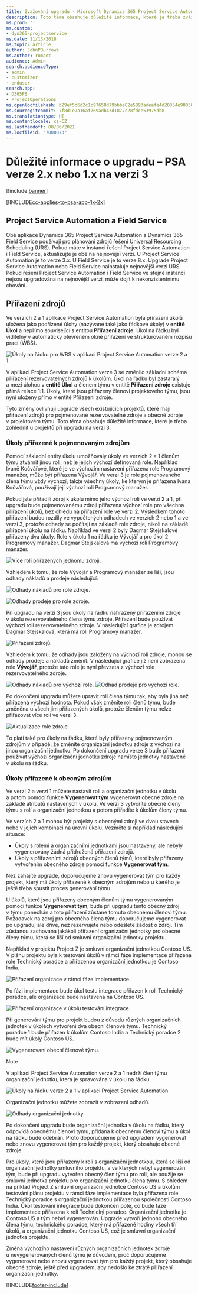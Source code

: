 ```yaml
---
title: Zvažování upgradu - Microsoft Dynamics 365 Project Service Automation verze 2.x nebo 1.x na verzi 3
description: Toto téma obsahuje důležité informace, které je třeba zvážit při upgradu aplikace Project Service Automation verze 2.x nebo 1.x na verzi 3.
ms.prod: ''
ms.custom:
- dyn365-projectservice
ms.date: 11/13/2018
ms.topic: article
author: JohnPBurrows
ms.author: rumant
audience: Admin
search.audienceType:
- admin
- customizer
- enduser
search.app:
- D365PS
- ProjectOperations
ms.openlocfilehash: b29ef5d6d2c1c97658d79bbbe82e5893adeafe4d20354e90058dde79b67cb716
ms.sourcegitcommit: 7f8d1e7a16af769adb43d1877c28fdce53975db8
ms.translationtype: HT
ms.contentlocale: cs-CZ
ms.lasthandoff: 08/06/2021
ms.locfileid: "7000073"
---
```

# <a name="upgrade-considerations---psa-version-2x-or-1x-to-version-3"></a>Důležité informace o upgradu – PSA verze 2.x nebo 1.x na verzi 3

[!include [banner](../includes/psa-now-project-operations.md)]

[!INCLUDE[cc-applies-to-psa-app-1x-2x](../includes/cc-applies-to-psa-app-1x-2x.md)]

## <a name="project-service-automation-and-field-service"></a>Project Service Automation a Field Service
Obě aplikace Dynamics 365 Project Service Automation a Dynamics 365 Field Service používají pro plánování zdrojů řešení Universal Resourcing Scheduling (URS). Pokud máte v instanci řešení Project Service Automation i Field Service, aktualizujte je obě na nejnovější verzi. U Project Service Automation je to verze 3.x. U Field Service je to verze 8.x. Upgrade Project Service Automation nebo Field Service nainstaluje nejnovější verzi URS. Pokud řešení Project Service Automation i Field Service ve stejné instanci nejsou upgradována na nejnovější verzi, může dojít k nekonzistentnímu chování.

## <a name="resource-assignments"></a>Přiřazení zdrojů
Ve verzích 2 a 1 aplikace Project Service Automation byla přiřazení úkolů uložena jako podřízené úlohy (nazývané také jako řádkové úkoly) v **entitě Úkol** a nepřímo související s entitou **Přiřazení zdroje**. Úkol na řádku byl viditelný v automaticky otevřeném okně přiřazení ve strukturovaném rozpisu prací (WBS).

![Úkoly na řádku pro WBS v aplikaci Project Service Automation verze 2 a 1.](media/upgrade-line-task-01.png)

V aplikaci Project Service Automation verze 3 se změnilo základní schéma přiřazení rezervovatelných zdrojů k úkolům. Úkol na řádku byl zastaralý a mezi úlohou v **entitě Úkol** a členem týmu v entitě **Přiřazení zdroje** existuje přímá relace 1:1. Úkoly, které jsou přiřazeny členovi projektového týmu, jsou nyní uloženy přímo v entitě Přiřazení zdroje.  

Tyto změny ovlivňují upgrade všech existujících projektů, které mají přiřazení zdrojů pro pojmenované rezervovatelné zdroje a obecné zdroje v projektovém týmu. Toto téma obsahuje důležité informace, které je třeba zohlednit u projektů při upgradu na verzi 3. 

### <a name="tasks-assigned-to-named-resources"></a>Úkoly přiřazené k pojmenovaným zdrojům
Pomocí základní entity úkolu umožňovaly úkoly ve verzích 2 a 1 členům týmu ztvárnit jinou roli, než je jejich výchozí definovaná role. Například Ivaně Kočvářové, které je ve výchozím nastavení přiřazena role Programový manažer, může být přiřazena Vývojář. Ve verzi 3 je role pojmenovaného člena týmu vždy výchozí, takže všechny úkoly, ke kterým je přiřazena Ivana Kočvářová, používají její výchozí roli Programový manažer.

Pokud jste přiřadili zdroj k úkolu mimo jeho výchozí roli ve verzi 2 a 1, při upgradu bude pojmenovanému zdroji přiřazena výchozí role pro všechna přiřazení úkolů, bez ohledu na přiřazení role ve verzi 2. Výsledkem tohoto přiřazení budou rozdíly ve vypočtených odhadech ve verzích 2 nebo 1 a ve verzi 3, protože odhady se počítají na základě role zdroje, nikoli na základě přiřazení úkolu na řádku. Například ve verzi 2 byly Dagmar Stejskalové přiřazeny dva úkoly. Role v úkolu 1 na řádku je Vývojář a pro úkol 2 Programový manažer. Dagmar Stejskalová má výchozí roli Programový manažer.

![Více rolí přiřazených jednomu zdroji.](media/upgrade-multiple-roles-02.png)

Vzhledem k tomu, že role Vývojář a Programový manažer se liší, jsou odhady nákladů a prodeje následující:

![Odhady nákladů pro role zdroje.](media/upggrade-cost-estimates-03.png)

![Odhady prodeje pro role zdroje.](media/upgrade-sales-estimates-04.png)

Při upgradu na verzi 3 jsou úkoly na řádku nahrazeny přiřazeními zdroje v úkolu rezervovatelného člena týmu zdroje. Přiřazení bude používat výchozí roli rezervovatelného zdroje. V následující grafice je zdrojem Dagmar Stejskalová, která má roli Programový manažer.

![Přiřazení zdrojů.](media/resource-assignment-v2-05.png)

Vzhledem k tomu, že odhady jsou založeny na výchozí roli zdroje, mohou se odhady prodeje a nákladů změnit. V následující grafice již není zobrazena role **Vývojář**, protože tato role je nyní převzata z výchozí role rezervovatelného zdroje.

![Odhady nákladů pro výchozí role.](media/resource-assignment-cost-estimate-06.png)
![Odhad prodeje pro výchozí role.](media/resource-assignment-sales-estimate-07.png)

Po dokončení upgradu můžete upravit roli člena týmu tak, aby byla jiná než přiřazená výchozí hodnota. Pokud však změníte roli členů týmu, bude změněna u všech jim přiřazených úkolů, protože členům týmu nelze přiřazovat více rolí ve verzi 3.

![Aktualizace role zdroje.](media/resource-role-assignment-08.png)

To platí také pro úkoly na řádku, které byly přiřazeny pojmenovaným zdrojům v případě, že změníte organizační jednotku zdroje z výchozí na jinou organizační jednotku. Po dokončení upgradu verze 3 bude přiřazení používat výchozí organizační jednotku zdroje namísto jednotky nastavené v úkolu na řádku.

### <a name="tasks-assigned-to-generic-resources"></a>Úkoly přiřazené k obecným zdrojům
Ve verzi 2 a verzi 1 můžete nastavit roli a organizační jednotku v úkolu a potom pomocí funkce **Vygenerovat tým** vygenerovat obecné zdroje na základě atributů nastavených v úkolu. Ve verzi 3 vytvoříte obecné členy týmu s rolí a organizační jednotkou a potom přiřadíte k úkolům členy týmu.

Ve verzích 2 a 1 mohou být projekty s obecnými zdroji ve dvou stavech nebo v jejich kombinaci na úrovni úkolu. Vezměte si například následující situace:

- Úkoly s rolemi a organizačními jednotkami jsou nastaveny, ale nebyly vygenerovány žádná přidružená přiřazení zdrojů.
- Úkoly s přiřazeními zdrojů obecných členů týmů, které byly přiřazeny vytvořením obecného zdroje pomocí funkce **Vygenerovat tým**.

Než zahájíte upgrade, doporučujeme znovu vygenerovat tým pro každý projekt, který má úkoly přiřazené k obecným zdrojům nebo u kterého je ještě třeba spustit proces generování týmu.

U úkolů, které jsou přiřazeny obecným členům týmu vygenerovaným pomocí funkce **Vygenerovat tým**, bude při upgradu tento obecný zdroj v týmu ponechán a toto přiřazení zůstane tomuto obecnému členovi týmu. Požadavek na zdroj pro obecného člena týmu doporučujeme vygenerovat po upgradu, ale dříve, než rezervujete nebo odešlete žádost o zdroj. Tím zůstanou zachována jakákoli přiřazení organizační jednotky pro obecné členy týmu, která se liší od smluvní organizační jednotky projektu.

Například v projektu Project Z je smluvní organizační jednotkou Contoso US. V plánu projektu byla k testování úkolů v rámci fáze implementace přiřazena role Technický poradce a přiřazenou organizační jednotkou je Contoso India.

![Přiřazení organizace v rámci fáze implementace.](media/org-unit-assignment-09.png)

Po fázi implementace bude úkol testu integrace přiřazen k roli Technický poradce, ale organizace bude nastavena na Contoso US.  

![Přiřazení organizace v úkolu testování integrace.](media/org-unit-generate-team-10.png)

Při generování týmu pro projekt budou z důvodu různých organizačních jednotek v úkolech vytvořeni dva obecní členové týmu. Technický poradce 1 bude přiřazen k úkolům Contoso India a Technický poradce 2 bude mít úkoly Contoso US.  

![Vygenerovaní obecní členové týmu.](media/org-unit-assignments-multiple-resources-11.png)

> [!NOTE]
> V aplikaci Project Service Automation verze 2 a 1 nedrží člen týmu organizační jednotku, která je spravována v úkolu na řádku.

![Úkoly na řádku verze 2 a 1 v aplikaci Project Service Automation.](media/line-tasks-12.png)

Organizační jednotku můžete zobrazit v zobrazení odhadů. 

![Odhady organizační jednotky.](media/org-unit-estimates-view-13.png)
 
Po dokončení upgradu bude organizační jednotka v úkolu na řádku, který odpovídá obecnému členovi týmu, přidána k obecnému členovi týmu a úkol na řádku bude odebrán. Proto doporučujeme před upgradem vygenerovat nebo znovu vygenerovat tým pro každý projekt, který obsahuje obecné zdroje.

Pro úkoly, které jsou přiřazeny k roli s organizační jednotkou, která se liší od organizační jednotky smluvního projektu, a ve kterých nebyl vygenerován tým, bude při upgradu vytvořen obecný člen týmu pro roli, ale použije se smluvní jednotka projektu pro organizační jednotku člena týmu. S ohledem na příklad Project Z smluvní organizační jednotce Contoso US a úkolům testování plánu projektu v rámci fáze implementace byla přiřazena role Technický poradce s organizační jednotkou přiřazenou společnosti Contoso India. Úkol testování integrace bude dokončen poté, co bude fáze implementace přiřazena k roli Technický poradce. Organizační jednotka je Contoso US a tým nebyl vygenerován. Upgrade vytvoří jednoho obecného člena týmu, technického poradce, který má přiřazené hodiny všech tří úkolů, a organizační jednotku Contoso US, což je smluvní organizační jednotka projektu.   
 
Změna výchozího nastavení různých organizačních jednotek zdroje u nevygenerovaných členů týmu je důvodem, proč doporučujeme vygenerovat nebo znovu vygenerovat tým pro každý projekt, který obsahuje obecné zdroje, ještě před upgradem, aby nedošlo ke ztrátě přiřazení organizační jednotky.



[!INCLUDE[footer-include](../includes/footer-banner.md)]